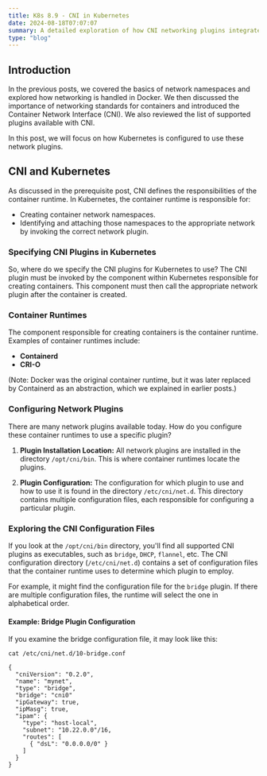 ```yaml
---
title: K8s 8.9 - CNI in Kubernetes
date: 2024-08-18T07:07:07
summary: A detailed exploration of how CNI networking plugins integrate with Kubernetes, from configuration to implementation.
type: "blog"
---
```

## Introduction
In the previous posts, we covered the basics of network namespaces and explored how networking is handled in Docker. We then discussed the importance of networking standards for containers and introduced the Container Network Interface (CNI). We also reviewed the list of supported plugins available with CNI. 

In this post, we will focus on how Kubernetes is configured to use these network plugins.

## CNI and Kubernetes
As discussed in the prerequisite post, CNI defines the responsibilities of the container runtime. In Kubernetes, the container runtime is responsible for:
- Creating container network namespaces.
- Identifying and attaching those namespaces to the appropriate network by invoking the correct network plugin.

### Specifying CNI Plugins in Kubernetes
So, where do we specify the CNI plugins for Kubernetes to use? The CNI plugin must be invoked by the component within Kubernetes responsible for creating containers. This component must then call the appropriate network plugin after the container is created.

### Container Runtimes
The component responsible for creating containers is the container runtime. Examples of container runtimes include:
- **Containerd**
- **CRI-O**

(Note: Docker was the original container runtime, but it was later replaced by Containerd as an abstraction, which we explained in earlier posts.)

### Configuring Network Plugins
There are many network plugins available today. How do you configure these container runtimes to use a specific plugin?

1. **Plugin Installation Location:** All network plugins are installed in the directory `/opt/cni/bin`. This is where container runtimes locate the plugins.
  
2. **Plugin Configuration:** The configuration for which plugin to use and how to use it is found in the directory `/etc/cni/net.d`. This directory contains multiple configuration files, each responsible for configuring a particular plugin.

### Exploring the CNI Configuration Files
If you look at the `/opt/cni/bin` directory, you'll find all supported CNI plugins as executables, such as `bridge`, `DHCP`, `flannel`, etc. The CNI configuration directory (`/etc/cni/net.d`) contains a set of configuration files that the container runtime uses to determine which plugin to employ. 

For example, it might find the configuration file for the `bridge` plugin. If there are multiple configuration files, the runtime will select the one in alphabetical order.

#### Example: Bridge Plugin Configuration
If you examine the bridge configuration file, it may look like this:

```
cat /etc/cni/net.d/10-bridge.conf

{
  "cniVersion": "0.2.0",
  "name": "mynet",
  "type": "bridge",
  "bridge": "cni0"
  "ipGateway": true,
  "ipMasg": true,
  "ipam": {
    "type": "host-local",
    "subnet": "10.22.0.0"/16,
    "routes": [
      { "dsL": "0.0.0.0/0" }
    ]
  }
}
```
